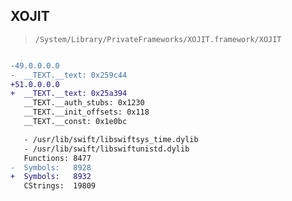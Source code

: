 ## XOJIT

> `/System/Library/PrivateFrameworks/XOJIT.framework/XOJIT`

```diff

-49.0.0.0.0
-  __TEXT.__text: 0x259c44
+51.0.0.0.0
+  __TEXT.__text: 0x25a394
   __TEXT.__auth_stubs: 0x1230
   __TEXT.__init_offsets: 0x118
   __TEXT.__const: 0x1e0bc

   - /usr/lib/swift/libswiftsys_time.dylib
   - /usr/lib/swift/libswiftunistd.dylib
   Functions: 8477
-  Symbols:   8928
+  Symbols:   8932
   CStrings:  19809
 

```
